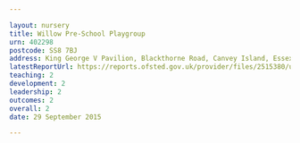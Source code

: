```yaml
---

layout: nursery
title: Willow Pre-School Playgroup
urn: 402298
postcode: SS8 7BJ
address: King George V Pavilion, Blackthorne Road, Canvey Island, Essex, SS8 7BJ
latestReportUrl: https://reports.ofsted.gov.uk/provider/files/2515380/urn/402298.pdf
teaching: 2
development: 2
leadership: 2
outcomes: 2
overall: 2
date: 29 September 2015

---
```

